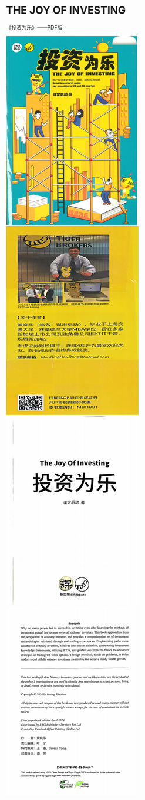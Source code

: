 # THE JOY OF INVESTING

《投资为乐》——PDF版

<img src="assets/image-20250121215600953.png" alt="image-20250121215600953" style="zoom:50%;" />

<img src="assets/image-20250121215644852.png" alt="image-20250121215644852" style="zoom:50%;" />

<img src="assets/image-20250121215816785.png" alt="image-20250121215816785" style="zoom:50%;" />

<img src="assets/image-20250121215838025.png" alt="image-20250121215838025" style="zoom:50%;" />
